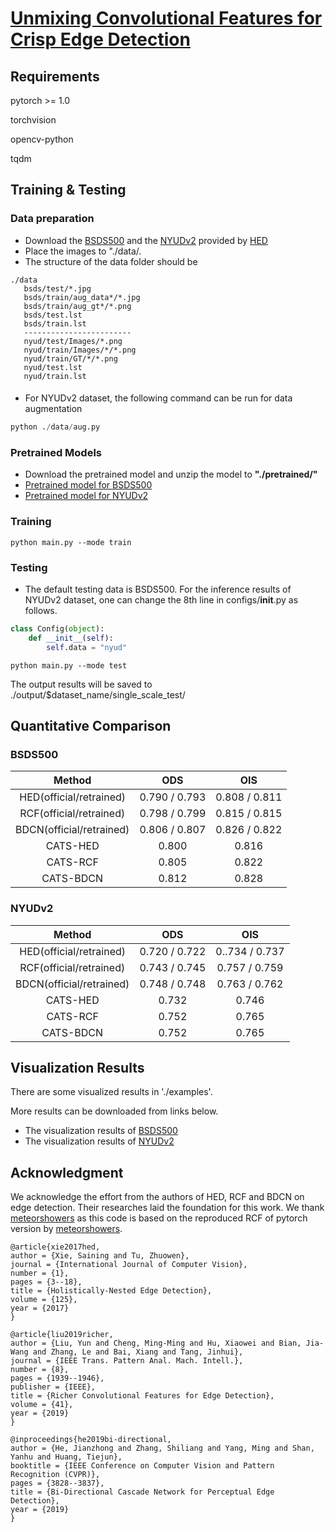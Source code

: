 # [Unmixing Convolutional Features for Crisp Edge Detection](http://arxiv.org/abs/2011.09808)



## Requirements

pytorch >= 1.0

torchvision

opencv-python

tqdm



## Training  & Testing

### Data preparation

- Download the  [BSDS500](http://vcl.ucsd.edu/hed/HED-BSDS.tar) and the [NYUDv2](http://vcl.ucsd.edu/hed/nyu/) provided by [HED](https://github.com/s9xie/hed)
- Place the images to "./data/.
- The structure of the data folder should be

```shell
./data
   bsds/test/*.jpg
   bsds/train/aug_data*/*.jpg
   bsds/train/aug_gt*/*.png
   bsds/test.lst
   bsds/train.lst
   ------------------------
   nyud/test/Images/*.png
   nyud/train/Images/*/*.png
   nyud/train/GT/*/*.png
   nyud/test.lst
   nyud/train.lst
```

#### 

- For NYUDv2 dataset, the following command can be run for data augmentation

```python
python ./data/aug.py
```

 



### Pretrained Models

- Download the pretrained model and unzip the model to **"./pretrained/"**
- [Pretrained model for BSDS500](https://drive.google.com/file/d/1xWYCKjdJTzSREYC9DHbUfZLViOf2CaME/view?usp=sharing)
- [Pretrained model for NYUDv2](https://drive.google.com/file/d/11DuMk38ZcPnnBuyP_ukpGODHJQkI5p-7/view?usp=sharing)



### Training

```shell
python main.py --mode train
```



### Testing

- The default testing data is BSDS500. For the inference results of NYUDv2 dataset, one can change the 8th line in configs/__init__.py as follows.

```python
class Config(object):
    def __init__(self):
        self.data = "nyud"
```



```shell
python main.py --mode test
```

The output results will be saved to ./output/$dataset_name/single_scale_test/



## Quantitative Comparison



### BSDS500

|          Method          |      ODS      |      OIS      |
| :----------------------: | :-----------: | :-----------: |
| HED(official/retrained)  | 0.790 / 0.793 | 0.808 / 0.811 |
| RCF(official/retrained)  | 0.798 / 0.799 | 0.815 / 0.815 |
| BDCN(official/retrained) | 0.806 / 0.807 | 0.826 / 0.822 |
|         CATS-HED         |     0.800     |     0.816     |
|         CATS-RCF         |     0.805     |     0.822     |
|        CATS-BDCN         |     0.812     |     0.828     |



### NYUDv2

|          Method          |      ODS      |      OIS       |
| :----------------------: | :-----------: | :------------: |
| HED(official/retrained)  | 0.720 / 0.722 | 0..734 / 0.737 |
| RCF(official/retrained)  | 0.743 / 0.745 | 0.757 / 0.759  |
| BDCN(official/retrained) | 0.748 / 0.748 | 0.763 / 0.762  |
|         CATS-HED         |     0.732     |     0.746      |
|         CATS-RCF         |     0.752     |     0.765      |
|        CATS-BDCN         |     0.752     |     0.765      |




## Visualization Results
There are some visualized results in './examples'.

More results can be downloaded from links below.

- The visualization results of [BSDS500](https://drive.google.com/file/d/1tpmy3JShFeWkITFLvK6fttQdR5Y9TGsz/view?usp=sharing)
- The visualization results of [NYUDv2](https://drive.google.com/file/d/15lKMRWPKFxEn06Lnk1rl0iBaId4EfJSc/view?usp=sharing)



## Acknowledgment

We acknowledge the effort from the authors of HED, RCF and BDCN on edge detection. Their researches laid the foundation for this work. We thank [meteorshowers](https://github.com/meteorshowers/RCF-pytorch) as this code is based on  the reproduced RCF of pytorch version by [meteorshowers](https://github.com/meteorshowers/RCF-pytorch).

```
@article{xie2017hed,
author = {Xie, Saining and Tu, Zhuowen},
journal = {International Journal of Computer Vision},
number = {1},
pages = {3--18},
title = {Holistically-Nested Edge Detection},
volume = {125},
year = {2017}
}

@article{liu2019richer,
author = {Liu, Yun and Cheng, Ming-Ming and Hu, Xiaowei and Bian, Jia-Wang and Zhang, Le and Bai, Xiang and Tang, Jinhui},
journal = {IEEE Trans. Pattern Anal. Mach. Intell.},
number = {8},
pages = {1939--1946},
publisher = {IEEE},
title = {Richer Convolutional Features for Edge Detection},
volume = {41},
year = {2019}
}

@inproceedings{he2019bi-directional,
author = {He, Jianzhong and Zhang, Shiliang and Yang, Ming and Shan, Yanhu and Huang, Tiejun},
booktitle = {IEEE Conference on Computer Vision and Pattern Recognition (CVPR)},
pages = {3828--3837},
title = {Bi-Directional Cascade Network for Perceptual Edge Detection},
year = {2019}
}
```

